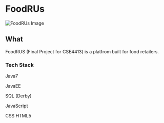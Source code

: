 FoodRUs
=======

![FoodRUs Image](/FoodsRUs.png "FoodsRUs")

## What

FoodRUS (Final Project for CSE4413) is a platfrom built for food retailers. 

### Tech Stack
Java7

JavaEE

SQL (Derby)

JavaScript

CSS
HTML5
